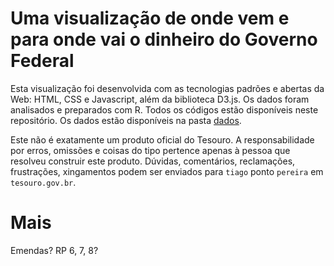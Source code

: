 # Uma visualização de onde vem e para onde vai o dinheiro do Governo Federal

Esta visualização foi desenvolvida com as tecnologias padrões e abertas da Web: HTML, CSS e Javascript, além da biblioteca D3.js. Os dados foram analisados e preparados com R. Todos os códigos estão disponíveis neste repositório. Os dados estão disponíveis na pasta [dados](./dados/).

Este não é exatamente um produto oficial do Tesouro. A responsabilidade por erros, omissões e coisas do tipo pertence apenas à pessoa que resolveu construir este produto. Dúvidas, comentários, reclamações, frustrações, xingamentos podem ser enviados para `tiago` ponto `pereira` em `tesouro.gov.br`.

# Mais

Emendas? RP 6, 7, 8?
